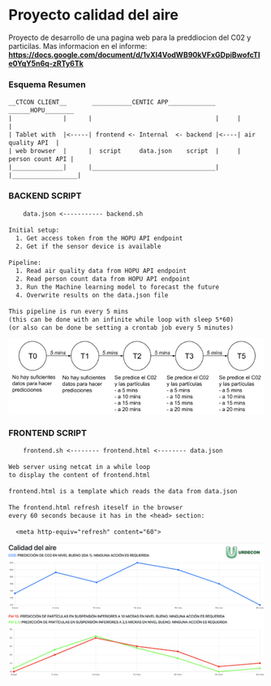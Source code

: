 # Proyecto calidad del aire

Proyecto de desarrollo de una pagina web para la preddiocion del C02 y particilas. Mas informacion en el informe: **https://docs.google.com/document/d/1vXl4VodWB90kVFxGDpiBwofcTIe0YqY5n6q-zRTy6Tk**

### Esquema Resumen

```
__CTCON CLIENT__       ___________CENTIC APP_____________       ______HOPU________
|              |      |                                  |     |                  |
| Tablet with  |<-----| frontend <- Internal  <- backend |<----| air quality API  |
| web browser  |      |  script     data.json    script  |     | person count API |                   
|______________|      |__________________________________|     |__________________|
```


### BACKEND SCRIPT

```           
    data.json <----------- backend.sh
 
Initial setup:
  1. Get access token from the HOPU API endpoint
  2. Get if the sensor device is available

Pipeline:              
  1. Read air quality data from HOPU API endpoint
  2. Read person count data from HOPU API endpoint
  3. Run the Machine learning model to forecast the future
  4. Overwrite results on the data.json file

This pipeline is run every 5 mins
(this can be done with an infinite while loop with sleep 5*60)
(or also can be done be setting a crontab job every 5 minutes)
```

![](static/backend.png)


### FRONTEND SCRIPT

```
    frontend.sh <-------- frontend.html <-------- data.json

Web server using netcat in a while loop
to display the content of frontend.html

frontend.html is a template which reads the data from data.json

The frontend.html refresh iteself in the browser
every 60 seconds because it has in the <head> section:

  <meta http-equiv="refresh" content="60">
```

![](static/frontend.png)
